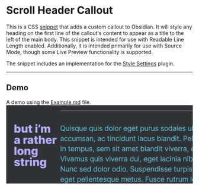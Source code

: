 # Scroll Header Callout
This is a CSS [snippet](ScrollHeadings.css) that adds a custom callout to Obsidian. It will style any heading on the first line of the callout's content to appear as a title to the left of the main body. This snippet is intended for use with Readable Line Length enabled. Additionally, it is intended primarily for use with Source Mode, though some Live Preview functionality is supported.  

The snippet includes an implementation for the [Style Settings](https://github.com/mgmeyers/obsidian-style-settings) plugin.  

---
## Demo
A demo using the [Example.md](Example.md) file.  
![Demo](Demo.gif)
